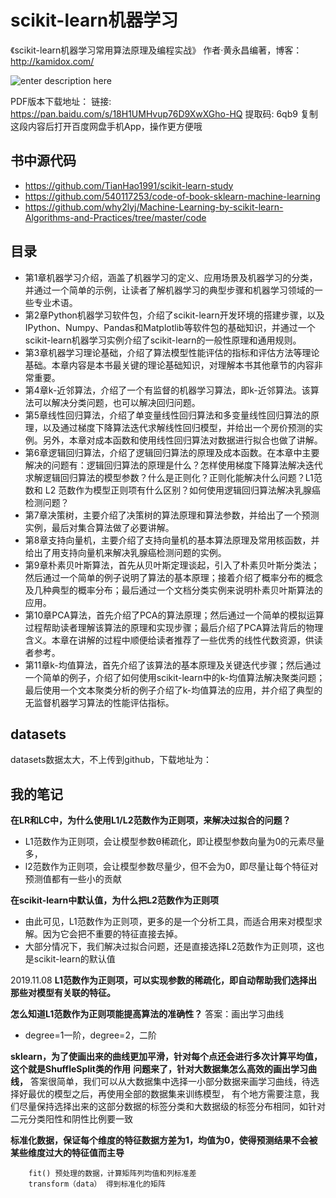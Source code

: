 # scikit-learn机器学习
《scikit-learn机器学习常用算法原理及编程实战》 作者·黄永昌编著，博客：http://kamidox.com/

![enter description here](https://www.github.com/Valuebai/my-markdown-img/raw/master/小书匠/1573026397749.png)

PDF版本下载地址：
链接: https://pan.baidu.com/s/18H1UMHvup76D9XwXGho-HQ 提取码: 6qb9 复制这段内容后打开百度网盘手机App，操作更方便哦

## 书中源代码

- https://github.com/TianHao1991/scikit-learn-study
- https://github.com/540117253/code-of-book-sklearn-machine-learning
- https://github.com/why2lyj/Machine-Learning-by-scikit-learn-Algorithms-and-Practices/tree/master/code

## 目录

- 第1章机器学习介绍，涵盖了机器学习的定义、应用场景及机器学习的分类，并通过一个简单的示例，让读者了解机器学习的典型步骤和机器学习领域的一些专业术语。
- 第2章Python机器学习软件包，介绍了scikit-learn开发环境的搭建步骤，以及IPython、Numpy、Pandas和Matplotlib等软件包的基础知识，并通过一个scikit-learn机器学习实例介绍了scikit-learn的一般性原理和通用规则。
- 第3章机器学习理论基础，介绍了算法模型性能评估的指标和评估方法等理论基础。本章内容是本书最关键的理论基础知识，对理解本书其他章节的内容非常重要。
- 第4章k-近邻算法，介绍了一个有监督的机器学习算法，即k-近邻算法。该算法可以解决分类问题，也可以解决回归问题。
- 第5章线性回归算法，介绍了单变量线性回归算法和多变量线性回归算法的原理，以及通过梯度下降算法迭代求解线性回归模型，并给出一个房价预测的实例。另外，本章对成本函数和使用线性回归算法对数据进行拟合也做了讲解。
- 第6章逻辑回归算法，介绍了逻辑回归算法的原理及成本函数。在本章中主要解决的问题有：逻辑回归算法的原理是什么？怎样使用梯度下降算法解决迭代求解逻辑回归算法的模型参数？什么是正则化？正则化能解决什么问题？L1范数和 L2 范数作为模型正则项有什么区别？如何使用逻辑回归算法解决乳腺癌检测问题？
- 第7章决策树，主要介绍了决策树的算法原理和算法参数，并给出了一个预测实例，最后对集合算法做了必要讲解。
- 第8章支持向量机，主要介绍了支持向量机的基本算法原理及常用核函数，并给出了用支持向量机来解决乳腺癌检测问题的实例。
- 第9章朴素贝叶斯算法，首先从贝叶斯定理谈起，引入了朴素贝叶斯分类法；然后通过一个简单的例子说明了算法的基本原理；接着介绍了概率分布的概念及几种典型的概率分布；最后通过一个文档分类实例来说明朴素贝叶斯算法的应用。
- 第10章PCA算法，首先介绍了PCA的算法原理；然后通过一个简单的模拟运算过程帮助读者理解该算法的原理和实现步骤；最后介绍了PCA算法背后的物理含义。本章在讲解的过程中顺便给读者推荐了一些优秀的线性代数资源，供读者参考。
- 第11章k-均值算法，首先介绍了该算法的基本原理及关键迭代步骤；然后通过一个简单的例子，介绍了如何使用scikit-learn中的k-均值算法解决聚类问题；最后使用一个文本聚类分析的例子介绍了k-均值算法的应用，并介绍了典型的无监督机器学习算法的性能评估指标。

## datasets
datasets数据太大，不上传到github，下载地址为：

## 我的笔记

**在LR和LC中，为什么使用L1/L2范数作为正则项，来解决过拟合的问题？**

- L1范数作为正则项，会让模型参数θ稀疏化，即让模型参数向量为0的元素尽量多，
- l2范数作为正则项，会让模型参数尽量少，但不会为0，即尽量让每个特征对预测值都有一些小的贡献


**在scikit-learn中默认值，为什么把L2范数作为正则项**

- 由此可见，L1范数作为正则项，更多的是一个分析工具，而适合用来对模型求解。因为它会把不重要的特征直接去掉。
- 大部分情况下，我们解决过拟合问题，还是直接选择L2范数作为正则项，这也是scikit-learn的默认值


2019.11.08
**L1范数作为正则项，可以实现参数的稀疏化，即自动帮助我们选择出那些对模型有关联的特征。**

**怎么知道L1范数作为正则项能提高算法的准确性？**
答案：画出学习曲线
- degree=1一阶，degree=2，二阶

**sklearn，为了使画出来的曲线更加平滑，针对每个点还会进行多次计算平均值，这个就是ShuffleSplit类的作用**
**问题来了，针对大数据集怎么高效的画出学习曲线，**
答案很简单，我们可以从大数据集中选择一小部分数据来画学习曲线，待选择好最优的模型之后，再使用全部的数据集来训练模型，
有个地方需要注意，我们尽量保持选择出来的这部分数据的标签分类和大数据级的标签分布相同，如针对二元分类阳性和阴性比例要一致


**标准化数据，保证每个维度的特征数据方差为1，均值为0，使得预测结果不会被某些维度过大的特征值而主导**

        fit() 预处理的数据，计算矩阵列均值和列标准差
        transform（data） 得到标准化的矩阵 
        
